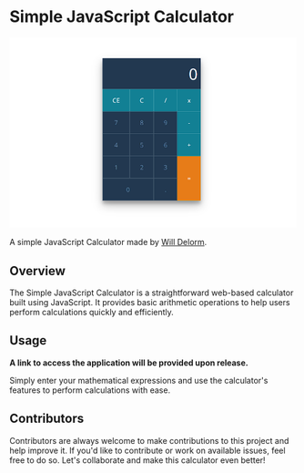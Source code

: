 # Simple JavaScript Calculator

![Simple Javascript Calculator](./images/screenshot.png)

A simple JavaScript Calculator made by [Will Delorm](https://github.com/willdelorm).

## Overview

The Simple JavaScript Calculator is a straightforward web-based calculator built using JavaScript. It provides basic arithmetic operations to help users perform calculations quickly and efficiently.

## Usage

**A link to access the application will be provided upon release.**

Simply enter your mathematical expressions and use the calculator's features to perform calculations with ease.

## Contributors

Contributors are always welcome to make contributions to this project and help improve it. If you'd like to contribute or work on available issues, feel free to do so. Let's collaborate and make this calculator even better!